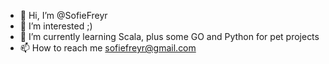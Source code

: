 - 👋 Hi, I’m @SofieFreyr
- 👀 I’m interested ;)
- 🌱 I’m currently learning Scala, plus some GO and Python for pet projects
- 📫 How to reach me sofiefreyr@gmail.com
